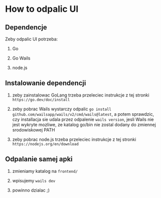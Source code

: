 # How to odpalic UI
## Dependencje
Zeby odpalic UI potrzeba:

1) Go

2) Go Wails 

3) node.js

## Instalowanie dependencji
1) zeby zainstalowac GoLang trzeba przeleciec instrukcje z tej stronki `https://go.dev/doc/install`

2) zeby pobrac Wails wystarczy odpalic ```go install github.com/wailsapp/wails/v2/cmd/wails@latest```, a potem sprawdzic, czy installacja sie udala przez odpalenie ```wails version```, jesli Wails nie jest wykryte mozliwe, ze katalog go/bin nie zostal dodany do zmiennej srodowiskowej PATH

3) zeby pobrac node.js trzeba przeleciec instrukcje z tej stronki `https://nodejs.org/en/download`

## Odpalanie samej apki
1) zmieniamy katalog na `frontend/`

2) wpisujemy ```wails dev```

3) powinno dzialac ;)

